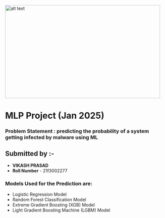 <img src="https://github.com/user-attachments/assets/a9f996f7-6cbb-468d-8796-409aff63a82e" alt="alt text" width="500" height="300">



# MLP Project (Jan 2025)
### **Problem Statement : predicting the probability of a system getting infected by malware using ML**
## Submitted by :-

- **VIKASH PRASAD**  
- **Roll Number** - 21f3002277

### Models Used for the Prediction are:
-  Logistic Regression Model
-  Random Forest Classification Model
-  Extreme Gradient Boosting (XGB) Model
-  Light Gradient Boosting Machine (LGBM) Model
